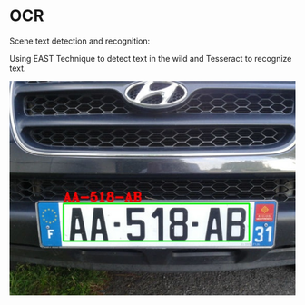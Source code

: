# OCR
Scene text detection and recognition:
  
  Using EAST Technique to detect text in the wild and Tesseract to recognize text.
  
![alt text](https://github.com/cvkworld/OCR/blob/master/licence_plate1_test/test09.jpg)
